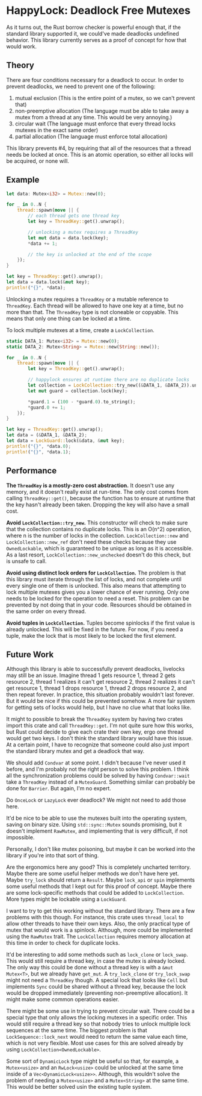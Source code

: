 # HappyLock: Deadlock Free Mutexes

As it turns out, the Rust borrow checker is powerful enough that, if the
standard library supported it, we could've made deadlocks undefined behavior.
This library currently serves as a proof of concept for how that would work.

## Theory

There are four conditions necessary for a deadlock to occur. In order to
prevent deadlocks, we need to prevent one of the following:

1. mutual exclusion (This is the entire point of a mutex, so we can't prevent that)
2. non-preemptive allocation (The language must be able to take away a mutex from a thread at any time. This would be very annoying.)
3. circular wait (The language must enforce that every thread locks mutexes in the exact same order)
4. partial allocation (The language must enforce total allocation)

This library prevents #4, by requiring that all of the resources that a thread needs be locked at once. This is an atomic operation, so either all locks will be acquired, or none will.

## Example

```rust
let data: Mutex<i32> = Mutex::new(0);

for _ in 0..N {
	thread::spawn(move || {
		// each thread gets one thread key
		let key = ThreadKey::get().unwrap();

		// unlocking a mutex requires a ThreadKey
		let mut data = data.lock(key);
		*data += 1;

		// the key is unlocked at the end of the scope
	});
}

let key = ThreadKey::get().unwrap();
let data = data.lock(&mut key);
println!("{}", *data);
```

Unlocking a mutex requires a `ThreadKey` or a mutable reference to `ThreadKey`. Each thread will be allowed to have one key at a time, but no more than that. The `ThreadKey` type is not cloneable or copyable. This means that only one thing can be locked at a time.

To lock multiple mutexes at a time, create a `LockCollection`.

```rust
static DATA_1: Mutex<i32> = Mutex::new(0);
static DATA_2: Mutex<String> = Mutex::new(String::new());

for _ in 0..N {
	thread::spawn(move || {
		let key = ThreadKey::get().unwrap();

		// happylock ensures at runtime there are no duplicate locks
		let collection = LockCollection::try_new((&DATA_1, &DATA_2)).unwrap();
		let mut guard = collection.lock(key);

		*guard.1 = (100 - *guard.0).to_string();
		*guard.0 += 1;
	});
}

let key = ThreadKey::get().unwrap();
let data = (&DATA_1, &DATA_2);
let data = LockGuard::lock(&data, &mut key);
println!("{}", *data.0);
println!("{}", *data.1);
```

## Performance

**The `ThreadKey` is a mostly-zero cost abstraction.** It doesn't use any memory, and it doesn't really exist at run-time. The only cost comes from calling `ThreadKey::get()`, because the function has to ensure at runtime that the key hasn't already been taken. Dropping the key will also have a small cost.

**Avoid `LockCollection::try_new`.** This constructor will check to make sure that the collection contains no duplicate locks. This is an O(n^2) operation, where n is the number of locks in the collection. `LockCollection::new` and `LockCollection::new_ref` don't need these checks because they use `OwnedLockable`, which is guaranteed to be unique as long as it is accessible. As a last resort, `LockCollection::new_unchecked` doesn't do this check, but is unsafe to call.

**Avoid using distinct lock orders for `LockCollection`.** The problem is that this library must iterate through the list of locks, and not complete until every single one of them is unlocked. This also means that attempting to lock multiple mutexes gives you a lower chance of ever running. Only one needs to be locked for the operation to need a reset. This problem can be prevented by not doing that in your code. Resources should be obtained in the same order on every thread.

**Avoid tuples in `LockCollection`.** Tuples become spinlocks if the first value is already unlocked. This will be fixed in the future. For now, if you need a tuple, make the lock that is most likely to be locked the first element.

## Future Work

Although this library is able to successfully prevent deadlocks, livelocks may still be an issue. Imagine thread 1 gets resource 1, thread 2 gets resource 2, thread 1 realizes it can't get resource 2, thread 2 realizes it can't get resource 1, thread 1 drops resource 1, thread 2 drops resource 2, and then repeat forever. In practice, this situation probably wouldn't last forever. But it would be nice if this could be prevented somehow. A more fair system for getting sets of locks would help, but I have no clue what that looks like.

It might to possible to break the `ThreadKey` system by having two crates import this crate and call `ThreadKey::get`. I'm not quite sure how this works, but Rust could decide to give each crate their own key, ergo one thread would get two keys. I don't think the standard library would have this issue. At a certain point, I have to recognize that someone could also just import the standard library mutex and get a deadlock that way.

We should add `Condvar` at some point. I didn't because I've never used it before, and I'm probably not the right person to solve this problem. I think all the synchronization problems could be solved by having `Condvar::wait` take a `ThreadKey` instead of a `MutexGuard`. Something similar can probably be done for `Barrier`. But again, I'm no expert.

Do `OnceLock` or `LazyLock` ever deadlock? We might not need to add those here.

It'd be nice to be able to use the mutexes built into the operating system, saving on binary size. Using `std::sync::Mutex` sounds promising, but it doesn't implement `RawMutex`, and implementing that is very difficult, if not impossible.

Personally, I don't like mutex poisoning, but maybe it can be worked into the library if you're into that sort of thing.

Are the ergonomics here any good? This is completely uncharted territory. Maybe there are some useful helper methods we don't have here yet. Maybe `try_lock` should return a `Result`. Maybe `lock_api` or `spin` implements some useful methods that I kept out for this proof of concept. Maybe there are some lock-specific methods that could be added to `LockCollection`. More types might be lockable using a `LockGuard`.

I want to try to get this working without the standard library. There are a few problems with this though. For instance, this crate uses `thread_local` to allow other threads to have their own keys. Also, the only practical type of mutex that would work is a spinlock. Although, more could be implemented using the `RawMutex` trait. The `LockCollection` requires memory allocation at this time in order to check for duplicate locks.

It'd be interesting to add some methods such as `lock_clone` or `lock_swap`. This would still require a thread key, in case the mutex is already locked. The only way this could be done without a thread key is with a `&mut Mutex<T>`, but we already have `get_mut`. A `try_lock_clone` or `try_lock_swap` might not need a `ThreadKey` though. A special lock that looks like `Cell` but implements `Sync` could be shared without a thread key, because the lock would be dropped immediately (preventing non-preemptive allocation). It might make some common operations easier.

There might be some use in trying to prevent circular wait. There could be a special type that only allows the locking mutexes in a specific order. This would still require a thread key so that nobody tries to unlock multiple lock sequences at the same time. The biggest problem is that `LockSequence::lock_next` would need to return the same value each time, which is not very flexible. Most use cases for this are solved already by using `LockCollection<OwnedLockable>`.

Some sort of `DynamicLock` type might be useful so that, for example, a `Mutex<usize>` and an `RwLock<usize>` could be unlocked at the same time inside of a `Vec<DynamicLock<usize>>`. Although, this wouldn't solve the problem of needing a `Mutex<usize>` and a `Mutex<String>` at the same time. This would be better solved usin the existing tuple system.

